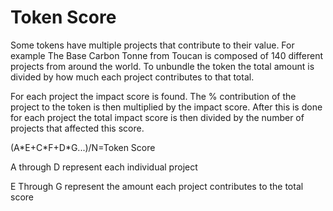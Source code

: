 # Token Score

Some tokens have multiple projects that contribute to their value. For example The Base Carbon Tonne from Toucan is composed of 140 different projects from around the world. To unbundle the token the total amount is divided by how much each project contributes to that total.&#x20;

For each project the impact score is found. The % contribution of the project to the token is then multiplied by the impact score. After this is done for each project the total impact score is then divided by the number of projects that affected this score.&#x20;

(A\*E+C\*F+D\*G...)/N=Token Score

A through D represent each individual project

E Through G represent the amount each project contributes to the total score
